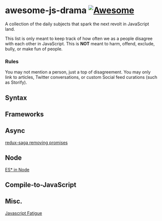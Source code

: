 # awesome-js-drama [![Awesome](https://cdn.rawgit.com/sindresorhus/awesome/d7305f38d29fed78fa85652e3a63e154dd8e8829/media/badge.svg)](https://github.com/sindresorhus/awesome)

A collection of the daily subjects that spark the next revolt in JavaScript land.

This list is only meant to keep track of how often we as a people disagree with each other in JavaScript. This is **NOT** meant to harm, offend, exclude, bully, or make fun of people.

### Rules

You may not mention a person, just a top of disagreement. You may only link to articles, Twitter conversations, or custom Social feed curations (such as Storify).

## Syntax

## Frameworks

## Async

[redux-saga removing promises](https://twitter.com/dan_abramov/status/693515104466378752)

## Node

[ES* in Node](https://twitter.com/Fishrock123/status/691676456649408512)

## Compile-to-JavaScript

## Misc.

[Javascript Fatigue](https://www.google.com/webhp?ion=1&espv=2&es_th=1&ie=UTF-8#q=medium%20javascript%20fatigue&es_th=1)
